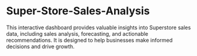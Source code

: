 # Super-Store-Sales-Analysis
This interactive dashboard provides valuable insights into Superstore sales data, including sales analysis, forecasting, and actionable recommendations. It is designed to help businesses make informed decisions and drive growth.
